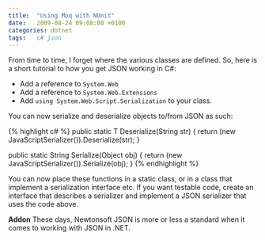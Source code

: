 ```yaml
---
title:  "Using Moq with NUnit"
date:   2009-08-24 09:08:00 +0100
categories: dotnet
tags: 	c# json
---
```



From time to time, I forget where the various classes are defined. So, here is a
short tutorial to how you get JSON working in C#:

* Add a reference to `System.Web`
* Add a reference to `System.Web.Extensions`
* Add `using System.Web.Script.Serialization` to your class.

You can now serialize and deserialize objects to/from JSON as such:

{% highlight c# %}
public static T Deserialize<T>(String str)
{
   return (new JavaScriptSerializer()).Deserialize<T>(str);
}

public static String Serialize(Object obj)
{
   return (new JavaScriptSerializer()).Serialize(obj);
}
{% endhighlight %}

You can now place these functions in a static class, or in a class that implement
a serialization interface etc. If you want testable code, create an interface that
describes a serializer and implement a JSON serializer that uses the code above.

**Addon** These days, Newtonsoft JSON is more or less a standard when it comes to
working with JSON in .NET.